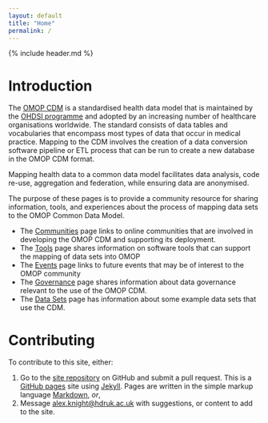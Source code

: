```yaml
---
layout: default
title: "Home"
permalink: /
---
```

{% include header.md %}

# Introduction
The [OMOP CDM](https://www.ohdsi.org/data-standardization/) is a standardised health data model that is maintained by the [OHDSI programme](https://www.ohdsi.org/) and adopted by an increasing number of healthcare organisations worldwide. The standard consists of data tables and vocabularies that encompass most types of data that occur in medical practice. Mapping to the CDM involves the creation of a data conversion software pipeline or ETL process that can be run to create a new database in the OMOP CDM format.

Mapping health data to a common data model facilitates data analysis, code re-use, aggregation and federation, while ensuring data are anonymised.

The purpose of these pages is to provide a community resource for sharing information, tools, and experiences about the process of mapping data sets to the OMOP Common Data Model.

- The [Communities](community) page links to online communities that are involved in developing the OMOP CDM and supporting its deployment.
- The [Tools](tools) page shares information on software tools that can support the mapping of data sets into OMOP
- The [Events](events) page links to future events that may be of interest to the OMOP community
- The [Governance](governance) page shares information about data governance relevant to the use of the OMOP CDM.
- The [Data Sets](datasets) page has information about some example data sets that use the CDM.

# Contributing
To contribute to this site, either:
1. Go to the [site repository]([https://github.com/HDRUK/OMOP](https://github.com/HDRUK/OMOP)) on GitHub and submit a pull request. This is a [GitHub pages](https://docs.github.com/en/pages/quickstart) site using [Jekyll](https://jekyllrb.com/). Pages are written in the simple markup language [Markdown](https://docs.github.com/en/get-started/writing-on-github/getting-started-with-writing-and-formatting-on-github/basic-writing-and-formatting-syntax), _or_,
2. Message [alex.knight@hdruk.ac.uk](mailto:alex.knight@hdruk.ac.uk) with suggestions, or content to add to the site.
